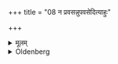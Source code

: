 +++
title = "08 न प्रवसन्नुपवसेदित्याहुः"

+++

<details><summary>मूलम्</summary>

न प्रवसन्नुपवसेदित्याहुः ८
</details>

<details><summary>Oldenberg</summary>

8. It is said, that when on a journey, he should not fast.
</details>
